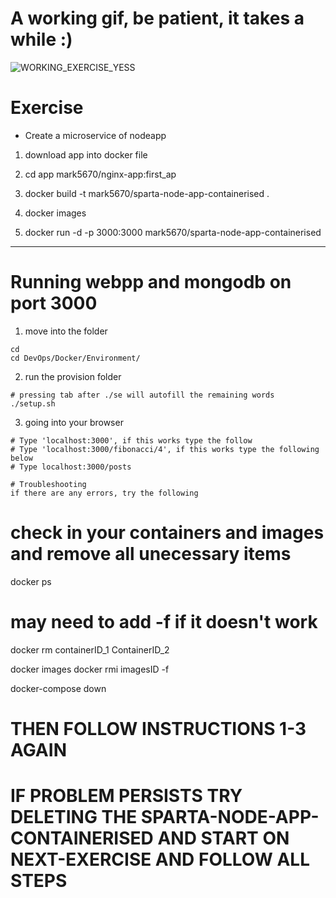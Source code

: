 # A working gif, be patient, it takes a while :) 
![WORKING_EXERCISE_YESS](images/mongodb_on_port_3000_in_docker.gif)

# Exercise
- Create a microservice of nodeapp
1) download app into docker file

2) cd app
mark5670/nginx-app:first_ap

3) docker build -t mark5670/sparta-node-app-containerised .

4) docker images

5) docker run -d -p 3000:3000 mark5670/sparta-node-app-containerised
_____

# Running webpp and mongodb on port 3000
1) move into the folder
```
cd
cd DevOps/Docker/Environment/
```

2) run the provision folder
```
# pressing tab after ./se will autofill the remaining words
./setup.sh
```

3) going into your browser
```
# Type 'localhost:3000', if this works type the follow
# Type 'localhost:3000/fibonacci/4', if this works type the following below
# Type localhost:3000/posts

# Troubleshooting
if there are any errors, try the following
```
# check in your containers and images and remove all unecessary items
docker ps
# may need to add -f if it doesn't work
docker rm containerID_1 ContainerID_2

docker images
docker rmi imagesID -f

docker-compose down
# THEN FOLLOW INSTRUCTIONS 1-3 AGAIN
# IF PROBLEM PERSISTS TRY DELETING THE SPARTA-NODE-APP-CONTAINERISED AND START ON NEXT-EXERCISE AND FOLLOW ALL STEPS
```

